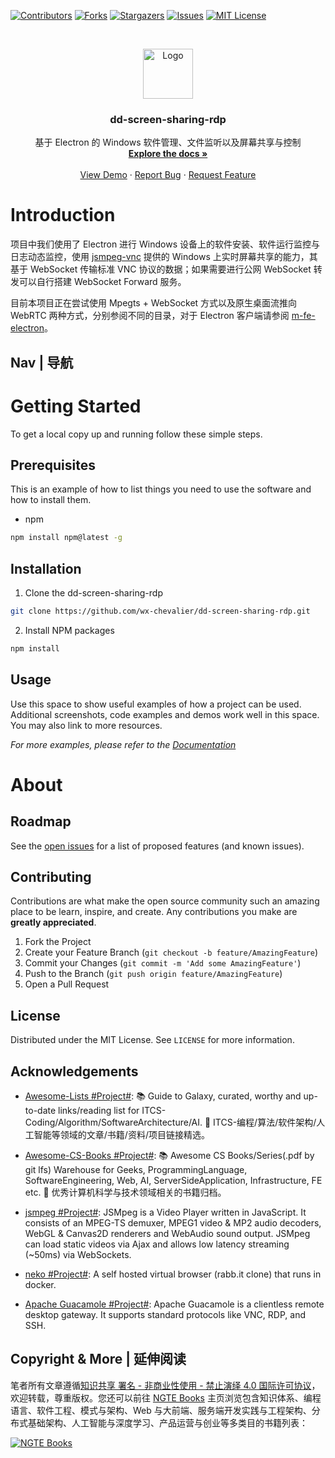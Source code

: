 [![Contributors][contributors-shield]][contributors-url]
[![Forks][forks-shield]][forks-url]
[![Stargazers][stars-shield]][stars-url]
[![Issues][issues-shield]][issues-url]
[![MIT License][license-shield]][license-url]

<!-- PROJECT LOGO -->
<br />
<p align="center">
  <a href="https://github.com/wx-chevalier/dd-screen-sharing-rdp">
    <img src="https://s2.ax1x.com/2020/01/06/lr21MT.png" alt="Logo" width="80" height="80">
  </a>

  <h3 align="center">dd-screen-sharing-rdp</h3>

  <p align="center">
    基于 Electron 的 Windows 软件管理、文件监听以及屏幕共享与控制
    <br />
    <a href="https://github.com/wx-chevalier/dd-screen-sharing-rdp"><strong>Explore the docs »</strong></a>
    <br />
    <br />
    <a href="https://github.com/wx-chevalier/dd-screen-sharing-rdp">View Demo</a>
    ·
    <a href="https://github.com/wx-chevalier/dd-screen-sharing-rdp/issues">Report Bug</a>
    ·
    <a href="https://github.com/wx-chevalier/dd-screen-sharing-rdp/issues">Request Feature</a>
  </p>
</p>

<!-- ABOUT THE PROJECT -->

# Introduction

项目中我们使用了 Electron 进行 Windows 设备上的软件安装、软件运行监控与日志动态监控，使用 [jsmpeg-vnc](https://github.com/phoboslab/jsmpeg-vnc) 提供的 Windows 上实时屏幕共享的能力，其基于 WebSocket 传输标准 VNC 协议的数据；如果需要进行公网 WebSocket 转发可以自行搭建 WebSocket Forward 服务。

目前本项目正在尝试使用 Mpegts + WebSocket 方式以及原生桌面流推向 WebRTC 两种方式，分别参阅不同的目录，对于 Electron 客户端请参阅 [m-fe-electron](https://github.com/wx-chevalier/m-fe-electron)。

## Nav | 导航

# Getting Started

To get a local copy up and running follow these simple steps.

## Prerequisites

This is an example of how to list things you need to use the software and how to install them.

- npm

```sh
npm install npm@latest -g
```

## Installation

1. Clone the dd-screen-sharing-rdp

```sh
git clone https://github.com/wx-chevalier/dd-screen-sharing-rdp.git
```

2. Install NPM packages

```sh
npm install
```

<!-- USAGE EXAMPLES -->

## Usage

Use this space to show useful examples of how a project can be used. Additional screenshots, code examples and demos work well in this space. You may also link to more resources.

_For more examples, please refer to the [Documentation](https://example.com)_

# About

<!-- ROADMAP -->

## Roadmap

See the [open issues](https://github.com/wx-chevalier/dd-screen-sharing-rdp/issues) for a list of proposed features (and known issues).

<!-- CONTRIBUTING -->

## Contributing

Contributions are what make the open source community such an amazing place to be learn, inspire, and create. Any contributions you make are **greatly appreciated**.

1. Fork the Project
2. Create your Feature Branch (`git checkout -b feature/AmazingFeature`)
3. Commit your Changes (`git commit -m 'Add some AmazingFeature'`)
4. Push to the Branch (`git push origin feature/AmazingFeature`)
5. Open a Pull Request

<!-- LICENSE -->

## License

Distributed under the MIT License. See `LICENSE` for more information.

<!-- ACKNOWLEDGEMENTS -->

## Acknowledgements

- [Awesome-Lists #Project#](https://github.com/wx-chevalier/Awesome-Lists): 📚 Guide to Galaxy, curated, worthy and up-to-date links/reading list for ITCS-Coding/Algorithm/SoftwareArchitecture/AI. 💫 ITCS-编程/算法/软件架构/人工智能等领域的文章/书籍/资料/项目链接精选。

- [Awesome-CS-Books #Project#](https://github.com/wx-chevalier/Awesome-CS-Books): :books: Awesome CS Books/Series(.pdf by git lfs) Warehouse for Geeks, ProgrammingLanguage, SoftwareEngineering, Web, AI, ServerSideApplication, Infrastructure, FE etc. :dizzy: 优秀计算机科学与技术领域相关的书籍归档。

- [jsmpeg #Project#](https://github.com/phoboslab/jsmpeg): JSMpeg is a Video Player written in JavaScript. It consists of an MPEG-TS demuxer, MPEG1 video & MP2 audio decoders, WebGL & Canvas2D renderers and WebAudio sound output. JSMpeg can load static videos via Ajax and allows low latency streaming (~50ms) via WebSockets.

- [neko #Project#](https://github.com/nurdism/neko): A self hosted virtual browser (rabb.it clone) that runs in docker.

- [Apache Guacamole #Project#](https://guacamole.apache.org/): Apache Guacamole is a clientless remote desktop gateway. It supports standard protocols like VNC, RDP, and SSH.

## Copyright & More | 延伸阅读

笔者所有文章遵循[知识共享 署名 - 非商业性使用 - 禁止演绎 4.0 国际许可协议](https://creativecommons.org/licenses/by-nc-nd/4.0/deed.zh)，欢迎转载，尊重版权。您还可以前往 [NGTE Books](https://ng-tech.icu/books/) 主页浏览包含知识体系、编程语言、软件工程、模式与架构、Web 与大前端、服务端开发实践与工程架构、分布式基础架构、人工智能与深度学习、产品运营与创业等多类目的书籍列表：

[![NGTE Books](https://s2.ax1x.com/2020/01/18/19uXtI.png)](https://ng-tech.icu/books/)

<!-- MARKDOWN LINKS & IMAGES -->
<!-- https://www.markdownguide.org/basic-syntax/#reference-style-links -->

[contributors-shield]: https://img.shields.io/github/contributors/wx-chevalier/dd-screen-sharing-rdp.svg?style=flat-square
[contributors-url]: https://github.com/wx-chevalier/dd-screen-sharing-rdp/graphs/contributors
[forks-shield]: https://img.shields.io/github/forks/wx-chevalier/dd-screen-sharing-rdp.svg?style=flat-square
[forks-url]: https://github.com/wx-chevalier/dd-screen-sharing-rdp/network/members
[stars-shield]: https://img.shields.io/github/stars/wx-chevalier/dd-screen-sharing-rdp.svg?style=flat-square
[stars-url]: https://github.com/wx-chevalier/dd-screen-sharing-rdp/stargazers
[issues-shield]: https://img.shields.io/github/issues/wx-chevalier/dd-screen-sharing-rdp.svg?style=flat-square
[issues-url]: https://github.com/wx-chevalier/dd-screen-sharing-rdp/issues
[license-shield]: https://img.shields.io/github/license/wx-chevalier/dd-screen-sharing-rdp.svg?style=flat-square
[license-url]: https://github.com/wx-chevalier/dd-screen-sharing-rdp/blob/master/LICENSE.txt
